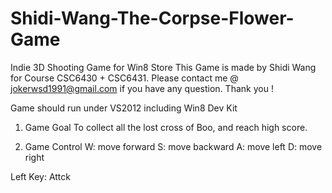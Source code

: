 Shidi-Wang-The-Corpse-Flower-Game
=================================

Indie 3D Shooting Game for Win8 Store
This Game is made by Shidi Wang for Course CSC6430 + CSC6431.
Please contact me @ 
jokerwsd1991@gmail.com if you have any question.
Thank you !

Game should run under VS2012 including Win8 Dev Kit 

1. Game Goal
To collect all the lost cross of Boo, and reach high score.

2. Game Control
W: move forward
S: move backward
A: move left
D: move right

Left Key: Attck 
